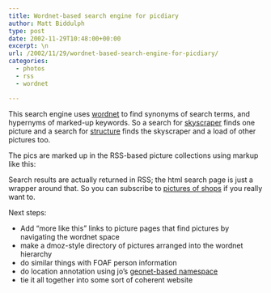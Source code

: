 ```yaml
---
title: Wordnet-based search engine for picdiary
author: Matt Biddulph
type: post
date: 2002-11-29T10:48:00+00:00
excerpt: \n
url: /2002/11/29/wordnet-based-search-engine-for-picdiary/
categories:
  - photos
  - rss
  - wordnet

---
```

This search engine uses [wordnet][1] to find synonyms of search terms, and hypernyms of marked-up keywords. So a search for [skyscraper][2] finds one picture and a search for [structure][3] finds the skyscraper and a load of other pictures too.

<!--more-->

  
The pics are marked up in the RSS-based picture collections using markup like this:

<item rdf:about=&#8221;https://www.picdiary.com/kensington/img_1926.jpg&#8221;>  
<foaf:depicts><wordnet:Telephone /></foaf:depicts>  
</item>

Search results are actually returned in RSS; the html search page is just a wrapper around that. So you can subscribe to [pictures of shops][4] if you really want to.

Next steps:

  * Add &#8220;more like this&#8221; links to picture pages that find pictures by navigating the wordnet space
  * make a dmoz-style directory of pictures arranged into the wordnet hierarchy
  * do similar things with FOAF person information
  * do location annotation using jo&#8217;s [geonet-based namespace][5]
  * tie it all together into some sort of coherent website

 [1]: https://www.cogsci.princeton.edu/~wn/
 [2]: https://www.picdiary.com/cgi-bin/search.pl?word=skyscraper
 [3]: https://www.picdiary.com/cgi-bin/search.pl?word=structure
 [4]: https://www.picdiary.com:8180/rss/servlet/search?word=shop
 [5]: https://space.frot.org/mudengland.html